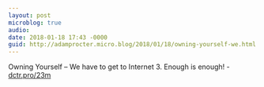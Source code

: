 ```yaml
---
layout: post
microblog: true
audio: 
date: 2018-01-18 17:43 -0000
guid: http://adamprocter.micro.blog/2018/01/18/owning-yourself-we.html
---
```

Owning Yourself – We have to get to Internet 3. Enough is enough! - [dctr.pro/23m](http://dctr.pro/23m) 
